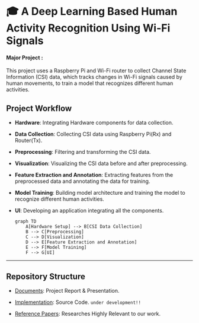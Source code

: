 
# 🎓 A Deep Learning Based Human Activity Recognition Using Wi-Fi Signals
#### Major Project :

This project uses a Raspberry Pi and Wi-Fi router to collect Channel State Information (CSI) data, which tracks changes in Wi-Fi signals caused by human movements, to train a model that recognizes different human activities.

## Project Workflow

- **Hardware**: Integrating Hardware components for data collection.

- **Data Collection**: Collecting CSI data using Raspberry Pi(Rx) and Router(Tx).

- **Preprocessing**: Filtering and transforming the CSI data.

- **Visualization**: Visualizing the CSI data before and after preprocessing.

- **Feature Extraction and Annotation**: Extracting features from the preprocessed data and annotating the data for training.

- **Model Training**: Building model architecture and training the model to recognize different human activities.

- **UI**: Developing an application integrating all the components.

    ```mermaid
    graph TD
        A[Hardware Setup] --> B[CSI Data Collection]
        B --> C[Preprocessing]
        C --> D[Visualization]
        D --> E[Feature Extraction and Annotation]
        E --> F[Model Training]
        F --> G[UI]
    ```
---

## Repository Structure

- [Documents](./Documents/): Project Report & Presentation.

- [Implementation](./Implementation/): Source Code. `under development!!`

- [Reference Papers](./Reference%20Papers/): Researches Highly Relevant to our work.
